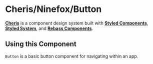 # Cheris/Ninefox/Button

[**Cheris**][1] is a component design system built with [**Styled Components**][1], [**Styled System**][2], and [**Rebass Components**][3].

[1]: https://bit.dev/alexgs/cheris
[2]: https://www.styled-components.com/
[3]: https://jxnblk.com/styled-system/
[4]: https://github.com/rebassjs/components

## Using this Component

`Button` is a basic button component for navigating within an app.
